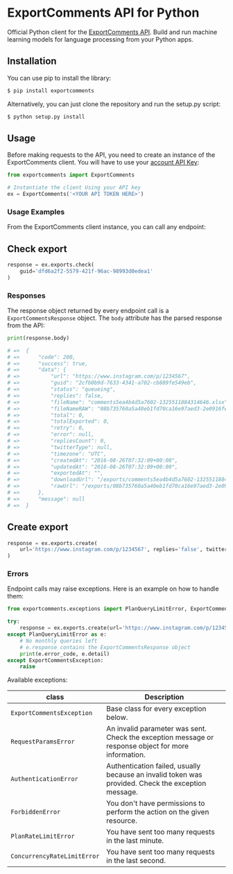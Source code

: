 # ExportComments API for Python

Official Python client for the [ExportComments API](https://exportcomments.com/api). Build and run machine learning models for language processing from your Python apps.

## Installation

You can use pip to install the library:

```bash
$ pip install exportcomments
```

Alternatively, you can just clone the repository and run the setup.py script:

```bash
$ python setup.py install
```

## Usage

Before making requests to the API, you need to create an instance of the ExportComments client. You will have to use your [account API Key](https://exportcomments.com/pricing):

```python
from exportcomments import ExportComments

# Instantiate the client Using your API key
ex = ExportComments('<YOUR API TOKEN HERE>')
```

### Usage Examples

From the ExportComments client instance, you can call any endpoint:

## Check export

```python
response = ex.exports.check(
    guid='dfd6a2f2-5579-421f-96ac-98993d0edea1'
)

```

### Responses

The response object returned by every endpoint call is a `ExportCommentsResponse` object. The `body` attribute has the parsed response from the API:

```python
print(response.body)

# =>  {
# =>      "code": 200,
# =>      "success": true,
# =>      "data": {
# =>          "url": "https://www.instagram.com/p/1234567",
# =>          "guid": "2cfb0b9d-7633-4341-a702-cb889fe549eb",
# =>          "status": "queueing",
# =>          "replies": false,
# =>          "fileName": "comments5ea4b4d5a7602-1325511884314646.xlsx",
# =>          "fileNameRAW": "08b735760a5a40eb1fd70ca16e97aed3-2e0916fe-de86-4422-8449-fb608cbe5221.json",
# =>          "total": 0,
# =>          "totalExported": 0,
# =>          "retry": 0,
# =>          "error": null,
# =>          "repliesCount": 0,
# =>          "twitterType": null,
# =>          "timezone": "UTC",
# =>          "createdAt": "2016-08-26T07:32:09+00:00",
# =>          "updatedAt": "2016-08-26T07:32:09+00:00",
# =>          "exportedAt": "",
# =>          "downloadUrl": "/exports/comments5ea4b4d5a7602-1325511884314646.xlsx",
# =>          "rawUrl": "/exports/08b735760a5a40eb1fd70ca16e97aed3-2e0916fe-de86-4422-8449-fb608cbe5221.json"
# =>      },
# =>      "message": null
# =>  }
```

## Create export

```python
response = ex.exports.create(
    url='https://www.instagram.com/p/1234567', replies='false', twitterType=None
)

```

### Errors

Endpoint calls may raise exceptions. Here is an example on how to handle them:

```python
from exportcomments.exceptions import PlanQueryLimitError, ExportCommentsException

try:
    response = ex.exports.create(url='https://www.instagram.com/p/1234567', replies='false', twitterType=None)
except PlanQueryLimitError as e:
    # No monthly queries left
    # e.response contains the ExportCommentsResponse object
    print(e.error_code, e.detail)
except ExportCommentsException:
    raise
```

Available exceptions:

| class                       | Description                                                                                         |
| --------------------------- | --------------------------------------------------------------------------------------------------- |
| `ExportCommentsException`   | Base class for every exception below.                                                               |
| `RequestParamsError`        | An invalid parameter was sent. Check the exception message or response object for more information. |
| `AuthenticationError`       | Authentication failed, usually because an invalid token was provided. Check the exception message.  |
| `ForbiddenError`            | You don't have permissions to perform the action on the given resource.                             |
| `PlanRateLimitError`        | You have sent too many requests in the last minute.                                                 |
| `ConcurrencyRateLimitError` | You have sent too many requests in the last second.                                                 |